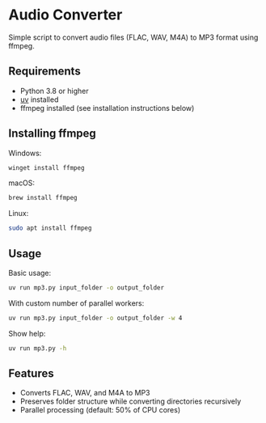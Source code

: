 # Audio Converter

Simple script to convert audio files (FLAC, WAV, M4A) to MP3 format using ffmpeg.

## Requirements

- Python 3.8 or higher
- [uv](https://github.com/astral-sh/uv) installed
- ffmpeg installed (see installation instructions below)

## Installing ffmpeg

Windows:
```bash
winget install ffmpeg
```

macOS:
```bash
brew install ffmpeg
```

Linux:
```bash
sudo apt install ffmpeg
```

## Usage

Basic usage:
```bash
uv run mp3.py input_folder -o output_folder
```

With custom number of parallel workers:
```bash
uv run mp3.py input_folder -o output_folder -w 4
```

Show help:
```bash
uv run mp3.py -h
```

## Features

- Converts FLAC, WAV, and M4A to MP3
- Preserves folder structure while converting directories recursively
- Parallel processing (default: 50% of CPU cores)